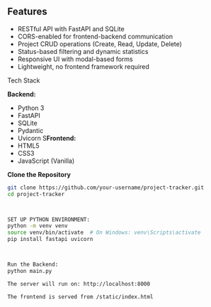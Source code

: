 

## Features

- RESTful API with FastAPI and SQLite
- CORS-enabled for frontend-backend communication
- Project CRUD operations (Create, Read, Update, Delete)
- Status-based filtering and dynamic statistics
- Responsive UI with modal-based forms
- Lightweight, no frontend framework required


Tech Stack

**Backend:**
- Python 3
- FastAPI
- SQLite
- Pydantic
- Uvicorn
S**Frontend:**
- HTML5
- CSS3
- JavaScript (Vanilla)



**Clone the Repository**

```bash
git clone https://github.com/your-username/project-tracker.git
cd project-tracker



SET UP PYTHON ENVIRONMENT: 
python -m venv venv
source venv/bin/activate  # On Windows: venv\Scripts\activate
pip install fastapi uvicorn



Run the Backend:
python main.py

The server will run on: http://localhost:8000

The frontend is served from /static/index.html
